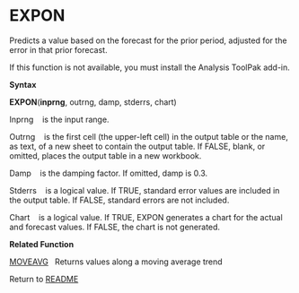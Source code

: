 # EXPON

Predicts a value based on the forecast for the prior period, adjusted
for the error in that prior forecast.

If this function is not available, you must install the Analysis ToolPak
add-in.

**Syntax**

**EXPON**(**inprng**, outrng, damp, stderrs, chart)

Inprng&nbsp;&nbsp;&nbsp;&nbsp;is the input range.

Outrng&nbsp;&nbsp;&nbsp;&nbsp;is the first cell (the upper-left cell) in
the output table or the name, as text, of a new sheet to contain the
output table. If FALSE, blank, or omitted, places the output table in a
new workbook.

Damp&nbsp;&nbsp;&nbsp;&nbsp;is the damping factor. If omitted, damp is
0.3.

Stderrs&nbsp;&nbsp;&nbsp;&nbsp;is a logical value. If TRUE, standard
error values are included in the output table. If FALSE, standard errors
are not included.

Chart&nbsp;&nbsp;&nbsp;&nbsp;is a logical value. If TRUE, EXPON
generates a chart for the actual and forecast values. If FALSE, the
chart is not generated.

**Related Function**

[MOVEAVG](MOVEAVG.md)&nbsp;&nbsp;&nbsp;Returns values along a moving average trend



Return to [README](README.md)

